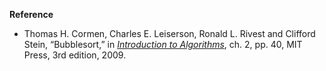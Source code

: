 **Reference**

- Thomas H. Cormen, Charles E. Leiserson, Ronald L. Rivest and Clifford Stein, “Bubblesort,” in *[Introduction to Algorithms](http://www.amazon.com/Introduction-Algorithms-3rd-Edition-Press/dp/0262033844)*, ch. 2, pp. 40, MIT Press, 3rd edition, 2009.
